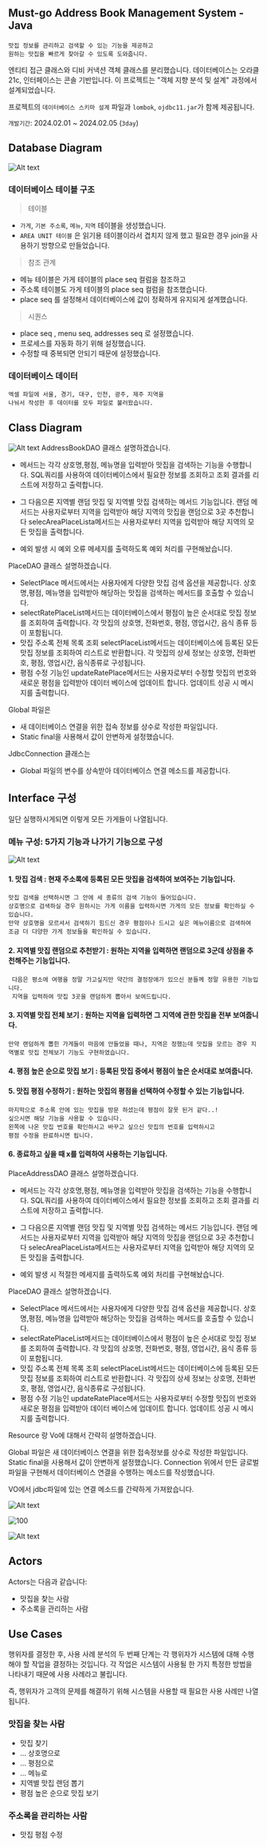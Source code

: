 
## Must-go Address Book Management System -Java
>
    맛집 정보를 관리하고 검색할 수 있는 기능을 제공하고
    원하는 맛집을 빠르게 찾아갈 수 있도록 도와줍니다.
    
엔티티 접근 클래스와 디비 커낵션 객체 클래스를 분리했습니다.
데이터베이스는 오라클21c,
인터페이스는 콘솔 기반입니다.
이 프로젝트는 "객체 지향 분석 및 설계" 과정에서 설계되었습니다.

프로젝트의 `데이터베이스 스키마 설계` 파일과 
`lombok`, `ojdbc11.jar`가 함께 제공됩니다.
    
`개발기간`: 2024.02.01 ~ 2024.02.05  (`3day`)


## Database Diagram

![Alt text](image-8.png)


### 데이터베이스 테이블 구조
> 테이블
- `가게`, `기본 주소록`, `메뉴`, `지역` 테이블을 생성했습니다.
- `AREA UNIT 테이블` 은 읽기용 테이블이라서 
겹치지 않게 했고 필요한 경우 join을 
사용하기 방향으로 만들었습니다.

>참조 관계
- 메뉴 테이블은 가게 테이블의 place seq 컬럼을 참조하고
- 주소록 테이블도 가게 테이블의 place seq 컬럼을 참조했습니다.
- place seq 를 설정해서 
    데이터베이스에 값이 정확하게 유지되게 설계했습니다.
>시퀀스
- place seq , menu seq, addresses seq 로 설정했습니다.
- 프로세스를 자동화 하기 위해 설정했습니다.
- 수정할 때 중복되면 안되기 때문에 설정했습니다.
### 데이터베이스 데이터
>
    엑셀 파일에 서울, 경기, 대구, 인천, 광주, 제주 지역을 
    나눠서 작성한 후 데이터를 모두 파일로 불러왔습니다.


## Class Diagram
![Alt text](image-14.png)
AddressBookDAO	클래스 설명하겠습니다.
* 메서드는 각각 상호명,평점, 메뉴명을 입력받아 맛집을 검색하는 기능을 수행합니다.
SQL쿼리를 사용하여 데이터베이스에서 필요한 정보를 조회하고
조회 결과를 리스트에 저장하고 출력합니다.

* 그 다음으론 지역별 랜덤 맛집 및 지역별 맛집 검색하는 메서드 기능입니다. 
랜덤 메서드는 사용자로부터 지역을 입력받아 해당 지역의 맛집을 랜덤으로 3곳 추천합니다
selecAreaPlaceLista메서드는 사용자로부터 지역을 입력받아 해당 지역의 모든 맛집을 출력합니다.

* 예외 발생 시 예외 오류 메세지를 출력하도록 예외 처리를 구현해놨습니다.

PlaceDAO 클래스 설명하겠습니다.
* SelectPlace 메서드에서는 사용자에게 다양한 맛집 검색 옵션을 제공합니다. 
상호명,평점, 메뉴명을 입력받아 해당하는 맛집을 검색하는 메서드를 호출할 수 있습니다.
* selectRatePlaceList메서드는 데이터베이스에서 평점이 높은 순서대로 맛집 정보를 조회하여 출력합니다.
	각 맛집의 상호명, 전화번호, 평점, 영업시간, 음식 종류 등이 포함됩니다.
* 맛집 주소록 전체 목록 조회 selectPlaceList메서드는 데이터베이스에 등록된 모든 맛집 정보를 조회하여 리스트로 반환합니다.
각 맛집의 상세 정보는 상호명, 전화번호, 평점, 영업시간, 음식종류로 구성됩니다.
* 평점 수정 기능인 updateRatePlace메서드는 사용자로부터 수정할 맛집의 번호와 새로운 평점을 입력받아 데이터 베이스에 업데이트 합니다.
업데이트 성공 시 메시지를 출력합니다.


Global 파일은
* 새 데이터베이스 연결을 위한 접속 정보를 상수로 작성한 파일입니다. 
* Static final을 사용해서 값이 안변하게 설정했습니다.

JdbcConnection 클래스는
* Global 파일의 변수를 상속받아 데이터베이스 연결 메소드를 제공합니다.


## Interface 구성
일단 실행하시게되면 이렇게 모든 가게들이 나열됩니다. 
### 메뉴 구성: 5가지 기능과 나가기 기능으로 구성
![Alt text](image-13.png)


#### 1. 맛집 검색 : 현재 주소록에 등록된 모든 맛집을 검색하여 보여주는 기능입니다.
```
맛집 검색을 선택하시면 그 안에 세 종류의 검색 기능이 들어있습니다.
상호명으로 검색하실 경우 원하시는 가게 이름을 입력하시면 가게의 모든 정보를 확인하실 수 있습니다.
만약 상호명을 모르셔서 검색하기 힘드신 경우 평점이나 드시고 싶은 메뉴이름으로 검색하여 
조금 더 다양한 가게 정보들을 확인하실 수 있습니다.
```

#### 2. 지역별 맛집 랜덤으로 추천받기 : 원하는 지역을 입력하면 랜덤으로 3군데 상점을 추천해주는 기능입니다.
```
 다음은 평소에 여행을 정말 가고싶지만 약간의 결정장애가 있으신 분들께 정말 유용한 기능입니다.
 지역을 입력하여 맛집 3곳을 랜덤하게 뽑아서 보여드립니다.
```
#### 3. 지역별 맛집 전체 보기 : 원하는 지역을 입력하면 그 지역에 관한 맛집을 전부 보여줍니다.
```
만약 랜덤하게 뽑힌 가게들이 마음에 안들었을 때나, 지역은 정했는데 맛집을 모르는 경우 지역별로 맛집 전체보기 기능도 구현하였습니다.
```
#### 4. 평점 높은 순으로 맛집 보기 : 등록된 맛집 중에서 평점이 높은 순서대로 보여줍니다.

#### 5. 맛집 평점 수정하기 : 원하는 맛집의 평점을 선택하여 수정할 수 있는 기능입니다.
```
마지막으로 주소록 안에 있는 맛집을 방문 하셨는데 평점이 잘못 된거 같다..! 
싶으시면 해당 기능을 사용할 수 있습니다.
왼쪽에 나온 맛집 번호를 확인하시고 바꾸고 싶으신 맛집의 번호를 입력하시고
평점 수정을 완료하시면 됩니다.
```
    
#### 6. 종료하고 싶을 때 x를 입력하여 사용하는 기능입니다.

PlaceAddressDAO	클래스 설명하겠습니다.
* 메서드는 각각 상호명,평점, 메뉴명을 입력받아 맛집을 검색하는 기능을 수행합니다.
SQL쿼리를 사용하여 데이터베이스에서 필요한 정보를 조회하고
조회 결과를 리스트에 저장하고 출력합니다.

* 그 다음으론 지역별 랜덤 맛집 및 지역별 맛집 검색하는 메서드 기능입니다. 
랜덤 메서드는 사용자로부터 지역을 입력받아 해당 지역의 맛집을 랜덤으로 3곳 추천합니다
selecAreaPlaceLista메서드는 사용자로부터 지역을 입력받아 해당 지역의 모든 맛집을 출력합니다.

* 예외 발생 시 적절한 메세지를 출력하도록 예외 처리를 구현해놨습니다.

PlaceDAO 클래스 설명하겠습니다.
* SelectPlace 메서드에서는 사용자에게 다양한 맛집 검색 옵션을 제공합니다. 
상호명,평점, 메뉴명을 입력받아 해당하는 맛집을 검색하는 메서드를 호출할 수 있습니다.
* selectRatePlaceList메서드는 데이터베이스에서 평점이 높은 순서대로 맛집 정보를 조회하여 출력합니다.
	각 맛집의 상호명, 전화번호, 평점, 영업시간, 음식 종류 등이 포함됩니다.
* 맛집 주소록 전체 목록 조회 selectPlaceList메서드는 데이터베이스에 등록된 모든 맛집 정보를 조회하여 리스트로 반환합니다.
각 맛집의 상세 정보는 상호명, 전화번호, 평점, 영업시간, 음식종류로 구성됩니다.
* 평점 수정 기능인 updateRatePlace메서드는 사용자로부터 수정할 맛집의 번호와 새로운 평점을 입력받아 데이터 베이스에 업데이트 합니다.
업데이트 성공 시 메시지를 출력합니다.

Resource 랑 Vo에 대해서 간략히 설명하겠습니다.

Global 파일은 새 데이터베이스 연결을 위한 접속정보를 상수로 작성한 파일입니다. Static final을 사용해서 값이 안변하게 설정했습니다.
Connection 위에서 만든 글로벌 파일을 구현해서 데이터베이스 연결을 수행하는 메소드를 작성했습니다.

VO에서 jdbc파일에 있는 연결 메소드를 간략하게 가져왔습니다.


![Alt text](image-9.png)

![100](image-10.png)

![Alt text](image-12.png)

## Actors

Actors는 다음과 같습니다:

- 맛집을 찾는 사람
- 주소록을 관리하는 사람

## Use Cases

행위자를 결정한 후, 사용 사례 분석의 두 번째 단계는 각 행위자가 시스템에 대해 수행해야 할 작업을 결정하는 것입니다. 각 작업은 시스템이 사용될 한 가지 특정한 방법을 나타내기 때문에 사용 사례라고 불립니다.

즉, 행위자가 고객의 문제를 해결하기 위해 시스템을 사용할 때 필요한 사용 사례만 나열됩니다.

### 맛집을 찾는 사람

- 맛집 찾기
- ... 상호명으로 
- ... 평점으로 
- ... 메뉴로 
- 지역별 맛집 랜덤 뽑기
- 평점 높은 순으로 맛집 보기

### 주소록을 관리하는 사람

- 맛집 평점 수정
